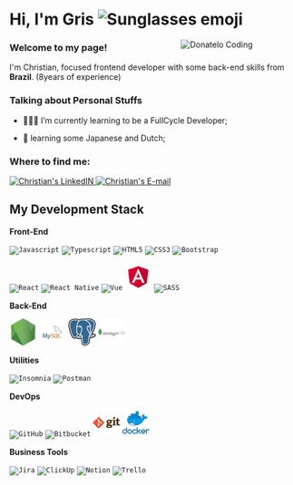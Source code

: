 # Hi, I'm Gris <img width="30" src="https://emojis.slackmojis.com/emojis/images/1531849430/4246/blob-sunglasses.gif?1531849430" alt="Sunglasses emoji" />

<img align="right" width="40%" src="https://media.giphy.com/media/cFdHXXm5GhJsc/giphy.gif" alt="Donatelo Coding" />

### Welcome to my page!
<p>
  I'm Christian, focused frontend developer with some back-end skills from 
  <b>Brazil</b>.
  (8years of experience)
</p>

### Talking about Personal Stuffs

- 👨🏽‍💻  I’m currently learning to be a FullCycle Developer; 

- 💬  learning some Japanese and Dutch;

### Where to find me:

<a href="https://www.linkedin.com/in/christian-santos-front-end/">
  <img alt="Christian's LinkedIN" src="https://img.icons8.com/fluent/48/000000/linkedin.png"/>
</a>

<a href="mailto:christiansantos.dev@gmail.com">
  <img alt="Christian's E-mail" src="https://img.icons8.com/fluent/48/000000/microsoft-outlook-2019.png"/>
</a>

## My Development Stack

**Front-End**

<code><img alt="Javascript" src="https://img.icons8.com/color/48/000000/javascript.png"/></code>
<code><img alt="Typescript" src="https://img.icons8.com/color/48/000000/typescript.png"/></code>
<code><img alt="HTML5" src="https://img.icons8.com/color/48/000000/html-5.png"/></code>
<code><img alt="CSS3" src="https://img.icons8.com/color/48/000000/css3.png"/></code>
<code><img alt="Bootstrap" height="48" src="https://img.icons8.com/color/48/000000/bootstrap.png"/></code>

<code><img alt="React" src="https://img.icons8.com/officexs/48/000000/react.png"/></code>
<code><img alt="React Native" src="https://img.icons8.com/color/48/000000/react-native.png"/></code>
<code><img alt="Vue" src="https://img.icons8.com/color/48/000000/vue-js.png"/></code>
<code><img alt="Angular" height="48" src="https://raw.githubusercontent.com/github/explore/80688e429a7d4ef2fca1e82350fe8e3517d3494d/topics/angular/angular.png" /></code>
<code><img alt="SASS" src="https://img.icons8.com/color/48/000000/sass.png"/></code>

**Back-End**

<code><img height="48" src="https://raw.githubusercontent.com/github/explore/80688e429a7d4ef2fca1e82350fe8e3517d3494d/topics/nodejs/nodejs.png" alt="Nodejs"/></code>
<code><img height="48" src="https://raw.githubusercontent.com/github/explore/80688e429a7d4ef2fca1e82350fe8e3517d3494d/topics/mysql/mysql.png" alt="MySQL"/></code>
<code><img height="48" src="https://raw.githubusercontent.com/github/explore/80688e429a7d4ef2fca1e82350fe8e3517d3494d/topics/postgresql/postgresql.png" alt="PostegreSQL"/></code>
<code><img height="48" src="https://raw.githubusercontent.com/github/explore/80688e429a7d4ef2fca1e82350fe8e3517d3494d/topics/mongodb/mongodb.png" alt="MongoDB"/></code>

**Utilities**

<code><img height="48" src="https://dashboard.snapcraft.io/site_media/appmedia/2018/04/twitter-card-icon.png" alt="Insomnia"/></code>
<code><img height="48" src="https://user-images.githubusercontent.com/2676579/34940598-17cc20f0-f9be-11e7-8c6d-f0190d502d64.png" alt="Postman"/></code>

**DevOps**

<code><img height="48" src="https://cdn3.iconfinder.com/data/icons/inficons/512/github.png" alt="GitHub"/></code>
<code><img height="48" src="https://cdn4.iconfinder.com/data/icons/logos-and-brands/512/44_Bitbucket_logo_logos-512.png" alt="Bitbucket"/></code>
<code><img height="48" src="https://raw.githubusercontent.com/github/explore/80688e429a7d4ef2fca1e82350fe8e3517d3494d/topics/git/git.png" alt="Git"/></code>
<code><img height="48" src="https://raw.githubusercontent.com/github/explore/80688e429a7d4ef2fca1e82350fe8e3517d3494d/topics/docker/docker.png" alt="Docker"/></code>

**Business Tools**

<code><img height="48" src="https://cdn.worldvectorlogo.com/logos/jira-1.svg" alt="Jira"/></code>
<code><img height="48" src="https://232924.apps.zdusercontent.com/232924/assets/1579259063-9eaa196f4d4eeff0ff0c915b800a9730/logo.png" alt="ClickUp"/></code>
<code><img height="48" src="https://upload.wikimedia.org/wikipedia/commons/4/45/Notion_app_logo.png" alt="Notion"/></code>
<code><img height="48" src="https://cdn.iconscout.com/icon/free/png-512/trello-6-569395.png" alt="Trello"/></code>
